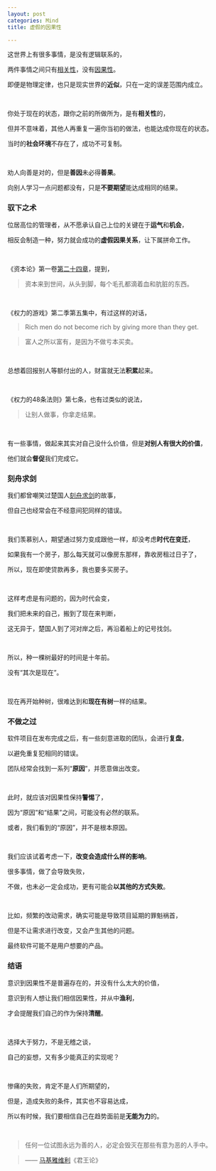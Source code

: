 ```yaml
---
layout: post
categories: Mind
title: 虚假的因果性

---
```


这世界上有很多事情，是没有逻辑联系的，

两件事情之间只有[相关性](https://zh.wikipedia.org/wiki/%E7%9B%B8%E5%85%B3)，没有[因果性](https://zh.wikipedia.org/wiki/%E5%9B%A0%E6%9E%9C%E5%85%B3%E7%B3%BB)。

即便是物理定律，也只是现实世界的**近似**，只在一定的误差范围内成立。

<br/>

你处于现在的状态，跟你之前的所做所为，是有**相关性**的，

但并不意味着，其他人再重复一遍你当初的做法，也能达成你现在的状态。

当时的**社会环境**不存在了，成功不可复制。

<br/>

劝人向善是对的，但是**善因**未必得**善果**。

向别人学习一点问题都没有，只是**不要期望**能达成相同的结果。

### 驭下之术

位居高位的管理者，从不愿承认自己上位的关键在于**运气**和**机会**，

相反会制造一种，努力就会成功的**虚假因果关系**，让下属拼命工作。

<br/>

《资本论》第一卷[第二十四章](https://www.marxists.org/chinese/marx/capital/24.htm)，提到，

> 资本来到世间，从头到脚，每个毛孔都滴着血和肮脏的东西。

<br/>

《权力的游戏》第二季第五集中，有过这样的对话，

> Rich men do not become rich by giving more than they get.

> 富人之所以富有，是因为不做亏本买卖。

<br/>

总想着回报别人等额付出的人，财富就无法**积累**起来。

<br/>

《权力的48条法则》第七条，也有过类似的说法，

> 让别人做事，你拿走结果。

<br/>

有一些事情，做起来其实对自己没什么价值，但是**对别人有很大的价值**，

他们就会**督促**我们完成它。

### 刻舟求剑

我们都曾嘲笑过楚国人[刻舟求剑](https://zh.wikipedia.org/zh-hans/%E5%88%BB%E8%88%9F%E6%B1%82%E5%8A%8D)的故事，

但自己也经常会在不经意间犯同样的错误。

<br/>

我们羡慕别人，期望通过努力变成跟他一样，却没考虑**时代在变迁**，

如果我有一个房子，那么每天就可以像房东那样，靠收房租过日子了，

所以，现在即使贷款再多，我也要多买房子。

<br/>

这样考虑是有问题的，因为时代会变，

我们把未来的自己，搬到了现在来判断，

这无异于，楚国人到了河对岸之后，再沿着船上的记号找剑。

<br/>

所以，种一棵树最好的时间是十年前。

没有“其次是现在”。

<br/>

现在再开始种树，很难达到和**现在有树**一样的结果。

### 不做之过

软件项目在发布完成之后，有一些刻意进取的团队，会进行**复盘**，

以避免重复犯相同的错误。

团队经常会找到一系列“**原因**”，并愿意做出改变。

<br/>

此时，就应该对因果性保持**警惕**了，

因为“原因”和“结果”之间，可能没有必然的联系。

或者，我们看到的“原因”，并不是根本原因。

<br/>

我们应该试着考虑一下，**改变会造成什么样的影响**。

很多事情，做了会导致失败，

不做，也未必一定会成功，更有可能会**以其他的方式失败**。

<br/>

比如，频繁的改动需求，确实可能是导致项目延期的罪魁祸首，

但是不让需求进行改变，又会产生其他的问题。

最终软件可能不是用户想要的产品。

### 结语

意识到因果性不是普遍存在的，并没有什么太大的价值，

意识到有人想让我们相信因果性，并从中**渔利**，

才会提醒我们自己的作为保持**清醒**。

<br/>

选择大于努力，不是无稽之谈，

自己的妄想，又有多少能真正的实现呢？

<br/>

惨痛的失败，肯定不是人们所期望的，

但是，造成失败的条件，其实也不容易达成，

所以有时候，我们要相信自己在趋势面前是**无能为力**的。

<br/>

> 任何一位试图永远为善的人，必定会毁灭在那些有意为恶的人手中。

> —— [马基雅维利](https://zh.wikipedia.org/zh-sg/%E9%A6%AC%E5%9F%BA%E9%9B%85%E7%B6%AD%E5%88%A9)《君王论》
